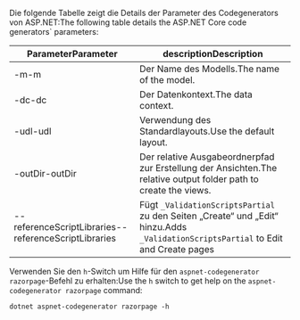 <a name="codegenerator"></a> <span data-ttu-id="88dbc-101">Die folgende Tabelle zeigt die Details der Parameter des Codegenerators von ASP.NET:</span><span class="sxs-lookup"><span data-stu-id="88dbc-101">The following table details the ASP.NET Core code generators\` parameters:</span></span>

| <span data-ttu-id="88dbc-102">Parameter</span><span class="sxs-lookup"><span data-stu-id="88dbc-102">Parameter</span></span>               | <span data-ttu-id="88dbc-103">description</span><span class="sxs-lookup"><span data-stu-id="88dbc-103">Description</span></span>|
| ----------------- | ------------ |
| <span data-ttu-id="88dbc-104">-m</span><span class="sxs-lookup"><span data-stu-id="88dbc-104">-m</span></span>  | <span data-ttu-id="88dbc-105">Der Name des Modells.</span><span class="sxs-lookup"><span data-stu-id="88dbc-105">The name of the model.</span></span> |
| <span data-ttu-id="88dbc-106">-dc</span><span class="sxs-lookup"><span data-stu-id="88dbc-106">-dc</span></span>  | <span data-ttu-id="88dbc-107">Der Datenkontext.</span><span class="sxs-lookup"><span data-stu-id="88dbc-107">The data context.</span></span> |
| <span data-ttu-id="88dbc-108">-udl</span><span class="sxs-lookup"><span data-stu-id="88dbc-108">-udl</span></span> | <span data-ttu-id="88dbc-109">Verwendung des Standardlayouts.</span><span class="sxs-lookup"><span data-stu-id="88dbc-109">Use the default layout.</span></span> |
| <span data-ttu-id="88dbc-110">-outDir</span><span class="sxs-lookup"><span data-stu-id="88dbc-110">-outDir</span></span> | <span data-ttu-id="88dbc-111">Der relative Ausgabeordnerpfad zur Erstellung der Ansichten.</span><span class="sxs-lookup"><span data-stu-id="88dbc-111">The relative output folder path to create the views.</span></span> |
| <span data-ttu-id="88dbc-112">--referenceScriptLibraries</span><span class="sxs-lookup"><span data-stu-id="88dbc-112">--referenceScriptLibraries</span></span> | <span data-ttu-id="88dbc-113">Fügt `_ValidationScriptsPartial` zu den Seiten „Create“ und „Edit“ hinzu.</span><span class="sxs-lookup"><span data-stu-id="88dbc-113">Adds `_ValidationScriptsPartial` to Edit and Create pages</span></span> |

<span data-ttu-id="88dbc-114">Verwenden Sie den `h`-Switch um Hilfe für den `aspnet-codegenerator razorpage`-Befehl zu erhalten:</span><span class="sxs-lookup"><span data-stu-id="88dbc-114">Use the `h` switch to get help on the `aspnet-codegenerator razorpage` command:</span></span>

```console
dotnet aspnet-codegenerator razorpage -h
```
